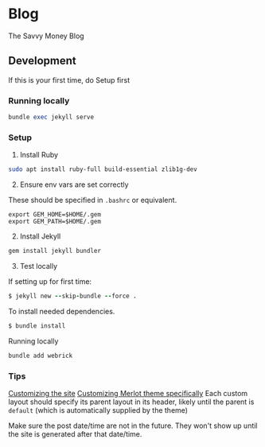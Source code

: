 # Blog
The Savvy Money Blog

## Development

If this is your first time, do Setup first

### Running locally

```rb
bundle exec jekyll serve
```

### Setup

1. Install Ruby

```sh
sudo apt install ruby-full build-essential zlib1g-dev
```

2. Ensure env vars are set correctly

These should be specified in `.bashrc` or equivalent.

```
export GEM_HOME=$HOME/.gem
export GEM_PATH=$HOME/.gem
```

2. Install Jekyll

```rb
gem install jekyll bundler
```

3. Test locally

If setting up for first time:
```rb
$ jekyll new --skip-bundle --force .
```

To install needed dependencies.
```rb
$ bundle install
```

Running locally
```rb
bundle add webrick
```

### Tips

[Customizing the site](https://jekyllrb.com/docs/themes/#overriding-theme-defaults)
[Customizing Merlot theme specifically](https://github.com/pages-themes/merlot)
Each custom layout should specify its parent layout in its header, likely until the parent is `default` (which is automatically supplied by the theme)

Make sure the post date/time are not in the future. They won't show up until the site is generated after that date/time.